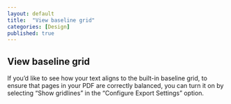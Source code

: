 ```yaml
---
layout: default
title:  "View baseline grid"
categories: [Design]
published: true
---
```


<section data-type="chapter" class="hsecchapter" data-hederis-type="hsecchapter" id="pmZqIkS66"><h1 data-hederis-type="hblkchaptitle" class="hblkchaptitle" id="pIxZA7pJ9">View baseline grid</h1>
    <p class="hblkp" data-hederis-type="hblkp" id="pMukq1bW9">If you&#8217;d like to see how your text aligns to the built-in baseline grid, to ensure that pages in your PDF are correctly balanced, you can turn it on by selecting &#8220;Show gridlines&#8221; in the &#8220;Configure Export Settings&#8221; option.</p>
    </section>
    